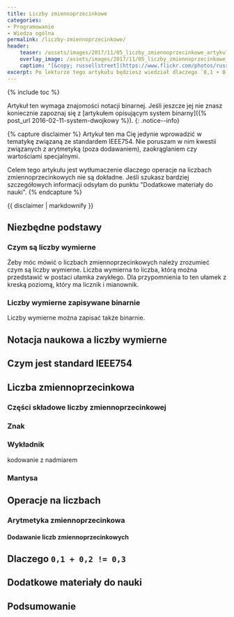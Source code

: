 ```yaml
---
title: Liczby zmiennoprzecinkowe
categories:
- Programowanie
- Wiedza ogólna
permalink: /liczby-zmiennoprzecinkowe/
header:
    teaser: /assets/images/2017/11/05_liczby_zmiennoprzecinkowe_artykul.jpg
    overlay_image: /assets/images/2017/11/05_liczby_zmiennoprzecinkowe_artykul.jpg
    caption: "[&copy; russellstreet](https://www.flickr.com/photos/russellstreet/9724283620/sizes/l)"
excerpt: Po lekturze tego artykułu będziesz wiedział dlaczego `0,1 + 0,2 != 0,3`. Dowiesz się w jaki sposób zapisywane są liczby wymierne w pamięci komputera. Poznasz sposób na dodawanie i odejmowanie liczb zmiennoprzecinkowych. Poznasz część standardu IEEE754 i zrozumiesz dlaczego część typów nie nadaje się do przechowywania dokładnej reprezentacji liczb wymiernych. Krótkie zadanie do rozwiązania pomoże Ci utrwalić wiedzę z artykułu.
---
```


{% include toc %}

Artykuł ten wymaga znajomości notacji binarnej. Jeśli jeszcze jej nie znasz koniecznie zapoznaj się z [artykułem opisującym system binarny]({% post_url 2016-02-11-system-dwojkowy %}).
{: .notice--info}

{% capture disclaimer %}
Artykuł ten ma Cię jedynie wprowadzić w tematykę związaną ze standardem IEEE754. Nie poruszam w nim kwestii związanych z arytmetyką (poza dodawaniem), zaokrąglaniem czy wartościami specjalnymi.

Celem tego artykułu jest wytłumaczenie dlaczego operacje na liczbach zmiennoprzecinkowych nie są dokładne. Jeśli szukasz bardziej szczegółowych informacji odsyłam do punktu "Dodatkowe materiały do nauki".
{% endcapture %}

<div class="notice--warning">
  {{ disclaimer | markdownify }}
</div>

## Niezbędne podstawy

### Czym są liczby wymierne

Żeby móc mówić o liczbach zmiennoprzecinkowych należy zrozumieć czym są liczby wymierne. Liczba wymierna to liczba, którą można przedstawić w postaci ułamka zwykłego. Dla przypomnienia to ten ułamek z kreską poziomą, który ma licznik i mianownik. 

### Liczby wymierne zapisywane binarnie

Liczby wymierne można zapisać także binarnie. 


## Notacja naukowa a liczby wymierne

## Czym jest standard IEEE754

## Liczba zmiennoprzecinkowa

### Części składowe liczby zmiennoprzecinkowej

### Znak

### Wykładnik

kodowanie z nadmiarem

### Mantysa


## Operacje na liczbach


### Arytmetyka zmiennoprzecinkowa


#### Dodawanie liczb zmiennoprzecinkowych

## Dlaczego `0,1 + 0,2 != 0,3`

## Dodatkowe materiały do nauki

## Podsumowanie

